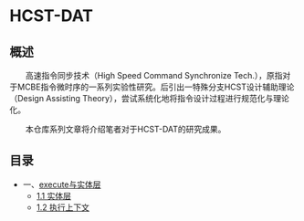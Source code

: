 # HCST-DAT
## 概述
&emsp;&emsp;高速指令同步技术（High Speed Command Synchronize Tech.），原指对于MCBE指令微时序的一系列实验性研究。后引出一特殊分支HCST设计辅助理论（Design Assisting Theory），尝试系统化地将指令设计过程进行规范化与理论化。

&emsp;&emsp;本仓库系列文章将介绍笔者对于HCST-DAT的研究成果。

## 目录
- 一、[execute与实体层](/articles/1-execute-cmd-and-entity-layer)
  - [1.1 实体层](/articles/1-execute-cmd-and-entity-layer/1.1-entity-layer.md)
  - [1.2 执行上下文](/articles/1-execute-cmd-and-entity-layer/1.2-execute-context.md)
